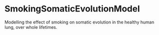 # SmokingSomaticEvolutionModel
Modelling the effect of smoking on somatic evolution in the healthy human lung, over whole lifetimes.
